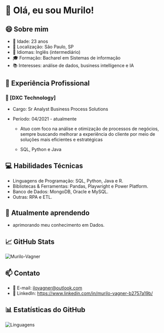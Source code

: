 # 👋 Olá, eu sou Murilo!

## 😄 Sobre mim

- 🎂 Idade: 23 anos
- 📍 Localização: São Paulo, SP
- 💬 Idiomas: Inglês (intermediário)
- 🎓 Formação: Bacharel em Sistemas de informação
- 📚 Interesses: análise de dados, business intelligence e IA

## 💼 Experiência Profissional

### 🏢 [DXC Technology]
- Cargo: Sr Analyst Business Process Solutions
- Período: 04/2021 - atualmente 

  - Atuo com foco na análise e otimização de processos de negócios, sempre buscando melhorar a experiência do cliente por meio de soluções mais eficientes e estratégicas

  - SQL, Python e Java



## 💻 Habilidades Técnicas

- Linguagens de Programação: SQL, Python, Java e R.
- Bibliotecas & Ferramentas: Pandas, Playwright e Power Platform.
- Banco de Dados: MongoDB, Oracle e MySQL.
- Outras: RPA e ETL.

## 🌱 Atualmente aprendendo

- aprimorando meu conhecimento em Dados.

## 📈 GitHub Stats 

![Murilo-Vagner](https://github-readme-stats.vercel.app/api?username=Murilo-Vagner&show_icons=true&theme=dracula)

## 📫 Contato

- 📧 E-mail: ilovagner@outlook.com
- 💼 LinkedIn: https://www.linkedin.com/in/murilo-vagner-b2757a19b/


## 📊 Estatísticas do GitHub

![Linguagens](https://github-readme-stats.vercel.app/api/top-langs/?username=Murilo-Vagner&layout=compact&theme=dracula)
